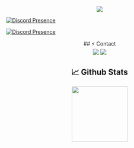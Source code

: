 
<div align="center">
    <img src="https://komarev.com/ghpvc/?username=WoxyCyber&color=blue"/>
</div>  


 [![Discord Presence](https://lanyard-profile-readme.vercel.app/api/919233182891667456?theme=light&bg=1c1c1c&animated=false&hideDiscrim=false&borderRadius=30px)](https://discord.com/users/585864203412308004)  
   
 [![Discord Presence](https://lanyard-profile-readme.vercel.app/api/919233182891667456?theme=light&bg=1c1c1c&animated=false&hideDiscrim=false&borderRadius=30px)](https://discord.com/users/919233182891667456)  

  

<div align="center">
 ## ⚡ Contact

<div align="center">
    <a href="https://discord.com/users/585864203412308004" target="_blank"><img src="https://img.shields.io/badge/-Cyber-black?style=for-the-badge&logo=discord&logoColor=1e44ee"></a>
    <a href="https://discord.gg/rate" target="_blank"><img src="https://img.shields.io/badge/-Rate%201993-black?style=for-the-badge&logo=discord&logoColor=1e44ee"></a>
</div>

## 📈 Github Stats

<div align="center">
    <img src="https://github-readme-stats.vercel.app/api?username=WoxyCyber&show_icons=true&theme=radical&hide_border=true" width="%100" height="150px">
    <br>
</div>
